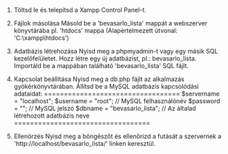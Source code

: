 1. Töltsd le és telepítsd a Xampp Control Panel-t.

2. Fájlok másolása
Másold be a 'bevasarlo_lista' mappát a webszerver könyvtárába pl. 'htdocs' mappa (Alapértelmezett útvonal: 'C:\xampp\htdocs')

3. Adatbázis létrehozása
Nyisd meg a phpmyadmin-t vagy egy másik SQL kezelőfelületet.
Hozz létre egy új adatbázist, pl.: bevasarlo_lista.
Importáld be a mappában található 'bevasarlo_lista' SQL fájlt.

4. Kapcsolat beállítása
Nyisd meg a db.php fájlt az alkalmazás gyökérkönyvtárában.
Állítsd be a MySQL adatbázis kapcsolódási adataidat:
==================================
$servername = "localhost";
$username = "root"; // MySQL felhasználónév
$password = "";     // MySQL jelszó
$dbname = "bevasarlo_lista"; // Az általad létrehozott adatbázis neve
==================================

5. Ellenörzés
Nyisd meg a böngészőt és ellenőrizd a futását a szervernek a 'http://localhost/bevasarlo_lista/' linken keresztül.